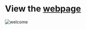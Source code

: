 # View the [webpage](https://cranfield-cces.github.io/)

![welcome](https://cdn.pixabay.com/photo/2020/01/02/17/19/artificial-intelligence-4736369_1280.jpg)